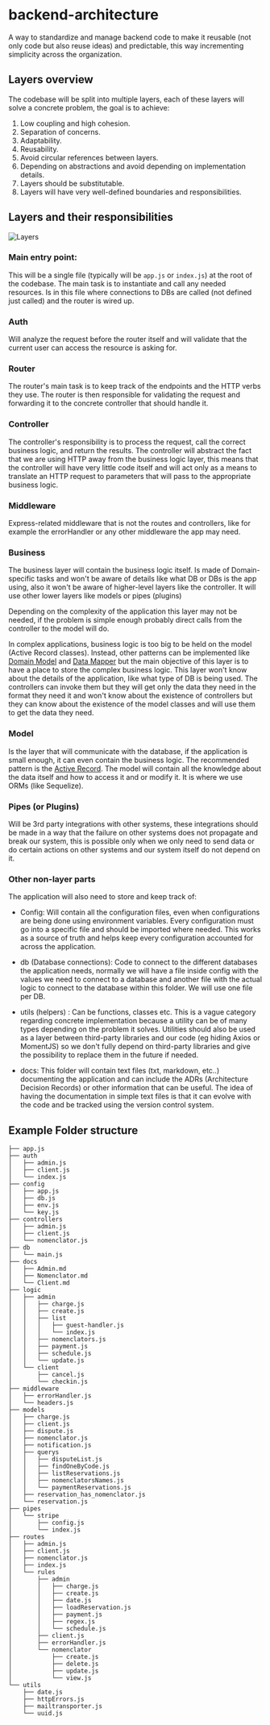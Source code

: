# backend-architecture
A way to standardize and manage backend code to make it reusable (not only code but also reuse ideas) and predictable, this way incrementing simplicity across the organization.


## Layers overview
The codebase will be split into multiple layers, each of these layers will solve a concrete problem, the goal is to achieve:

1. Low coupling and high cohesion.
1. Separation of concerns.
1. Adaptability.
1. Reusability.
1. Avoid circular references between layers.
1. Depending on abstractions and avoid depending on implementation details.
1. Layers should be substitutable.
1. Layers will have very well-defined boundaries and responsibilities.


## Layers and their responsibilities

![Layers](layers.svg)
### Main entry point:
This will be a single file (typically will be `app.js` or `index.js`) at the root of the codebase.
The main task is to instantiate and call any needed resources. Is in this file where connections to DBs are called (not defined just called) and the router is wired up.

### Auth
Will analyze the request before the router itself and will validate that the current user can access the resource is asking for.

### Router
The router's main task is to keep track of the endpoints and the HTTP verbs they use.
The router is then responsible for validating the request and forwarding it to the concrete controller that should handle it.

### Controller
The controller's responsibility is to process the request, call the correct business logic, and return the results.
The controller will abstract the fact that we are using HTTP away from the business logic layer, this means that the controller will have very little code itself and will act only as a means to translate an HTTP request to parameters that will pass to the appropriate business logic.

### Middleware
Express-related middleware that is not the routes and controllers, like for example the errorHandler or any other middleware the app may need.

### Business
The business layer will contain the business logic itself. Is made of Domain-specific tasks and won't be aware of details like what DB or DBs is the app using, also it won't be aware of higher-level layers like the controller. It will use other lower layers like models or pipes (plugins)

Depending on the complexity of the application this layer may not be needed, if the problem is simple enough probably direct calls from the controller to the model will do.

In complex applications, business logic is too big to be held on the model (Active Record classes). Instead, other patterns can be implemented like [Domain Model](https://martinfowler.com/eaaCatalog/domainModel.html) and [Data Mapper](https://martinfowler.com/eaaCatalog/dataMapper.html) but the main objective of this layer is to have a place to store the complex business logic. This layer won't know about the details of the application, like what type of DB is being used. The controllers can invoke them but they will get only the data they need in the format they need it and won't know about the existence of controllers but they can know about the existence of the model classes and will use them to get the data they need.

### Model
Is the layer that will communicate with the database, if the application is small enough, it can even contain the business logic. The recommended pattern is the [Active Record](https://www.martinfowler.com/eaaCatalog/activeRecord.html).
The model will contain all the knowledge about the data itself and how to access it and or modify it. It is where we use ORMs (like Sequelize).

### Pipes (or Plugins)
Will be 3rd party integrations with other systems, these integrations should be made in a way that the failure on other systems does not propagate and break our system, this is possible only when we only need to send data or do certain actions on other systems and our system itself do not depend on it.


### Other non-layer parts
The application will also need to store and keep track of:

- Config:
Will contain all the configuration files, even when configurations are being done using environment variables. Every configuration must go into a specific file and should be imported where needed. This works as a source of truth and helps keep every configuration accounted for across the application.

- db (Database connections): Code to connect to the different databases the application needs, normally we will have a file inside config with the values we need to connect to a database and another file with the actual logic to connect to the database within this folder.
We will use one file per DB.

- utils (helpers) : Can be functions, classes etc. This is a vague category regarding concrete implementation because a utility can be of many types depending on the problem it solves. Utilities should also be used as a layer between third-party libraries and our code (eg hiding Axios or MomentJS) so we don't fully depend on third-party libraries and give the possibility to replace them in the future if needed.

- docs: This folder will contain text files (txt, markdown, etc..) documenting the application and can include the ADRs (Architecture Decision Records) or other information that can be useful. The idea of having the documentation in simple text files is that it can evolve with the code and be tracked using the version control system.



## Example Folder structure
```
├── app.js
├── auth
│   ├── admin.js
│   ├── client.js
│   └── index.js
├── config
│   ├── app.js
│   ├── db.js
│   ├── env.js
│   └── key.js
├── controllers
│   ├── admin.js
│   ├── client.js
│   └── nomenclator.js
├── db
│   └── main.js
├── docs
│   ├── Admin.md
│   ├── Nomenclator.md
│   └── Client.md
├── logic
│   ├── admin
│   │   ├── charge.js
│   │   ├── create.js
│   │   ├── list
│   │   │   ├── guest-handler.js
│   │   │   └── index.js
│   │   ├── nomenclators.js
│   │   ├── payment.js
│   │   ├── schedule.js
│   │   └── update.js
│   └── client
│       ├── cancel.js
│       └── checkin.js
├── middleware
│   ├── errorHandler.js
│   └── headers.js
├── models
│   ├── charge.js
│   ├── client.js
│   ├── dispute.js
│   ├── nomenclator.js
│   ├── notification.js
│   ├── querys
│   │   ├── disputeList.js
│   │   ├── findOneByCode.js
│   │   ├── listReservations.js
│   │   ├── nomenclatorsNames.js
│   │   └── paymentReservations.js
│   ├── reservation_has_nomenclator.js
│   └── reservation.js
├── pipes
│   └── stripe
│       ├── config.js
│       └── index.js
├── routes
│   ├── admin.js
│   ├── client.js
│   ├── nomenclator.js
│   ├── index.js
│   └── rules
│       ├── admin
│       │   ├── charge.js
│       │   ├── create.js
│       │   ├── date.js
│       │   ├── loadReservation.js
│       │   ├── payment.js
│       │   ├── regex.js
│       │   └── schedule.js
│       ├── client.js
│       ├── errorHandler.js
│       └── nomenclator
│           ├── create.js
│           ├── delete.js
│           ├── update.js
│           └── view.js
└── utils
    ├── date.js
    ├── httpErrors.js
    ├── mailtransporter.js
    └── uuid.js
```
